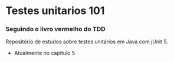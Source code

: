 ﻿# Testes unitarios 101

### Seguindo o livro vermelho do TDD 

Repositório de estudos sobre testes unitários em Java com jUnit 5. 

- Atualmente no capitulo 5
